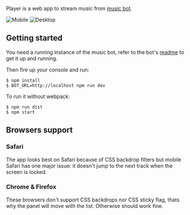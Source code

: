 Player is a web app to stream music from [music bot](https://github.com/szastupov/musicbot).

![Mobile](http://i.imgur.com/VtJK1pO.png)
![Desktop](http://i.imgur.com/JhMNnSJ.jpg)

## Getting started
You need a running instance of the music bot, refer to the bot's [readme](https://github.com/szastupov/musicbot/blob/master/README.md) to get it up and running.

Then fire up your console and run:

```
$ npm install
$ BOT_URL=http://localhost npm run dev
```

To run it without webpack:
```
$ npm run dist
$ npm start
```

## Browsers support

### Safari
The app looks best on Safari because of CSS backdrop filters but mobile Safari has one major issue:
it doesn't jump to the next track when the screen is locked.

### Chrome & Firefox
These browsers don't support CSS backdrops nor CSS sticky flag, thats why the panel will move with the list. Otherwise should work fine.
